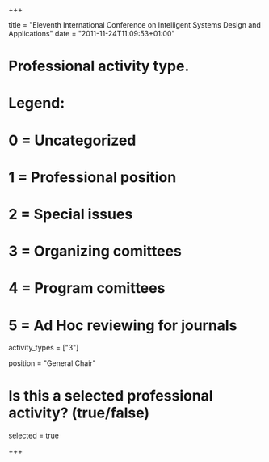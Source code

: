 +++ 

title = "Eleventh International Conference on Intelligent Systems Design and Applications" 
date = "2011-11-24T11:09:53+01:00"

# Professional activity type.
#
# Legend:
# 0 = Uncategorized
# 1 = Professional position
# 2 = Special issues
# 3 = Organizing comittees
# 4 = Program comittees
# 5 = Ad Hoc reviewing for journals


activity_types = ["3"]

position = "General Chair"

# Is this a selected professional activity? (true/false)

selected = true 

+++


